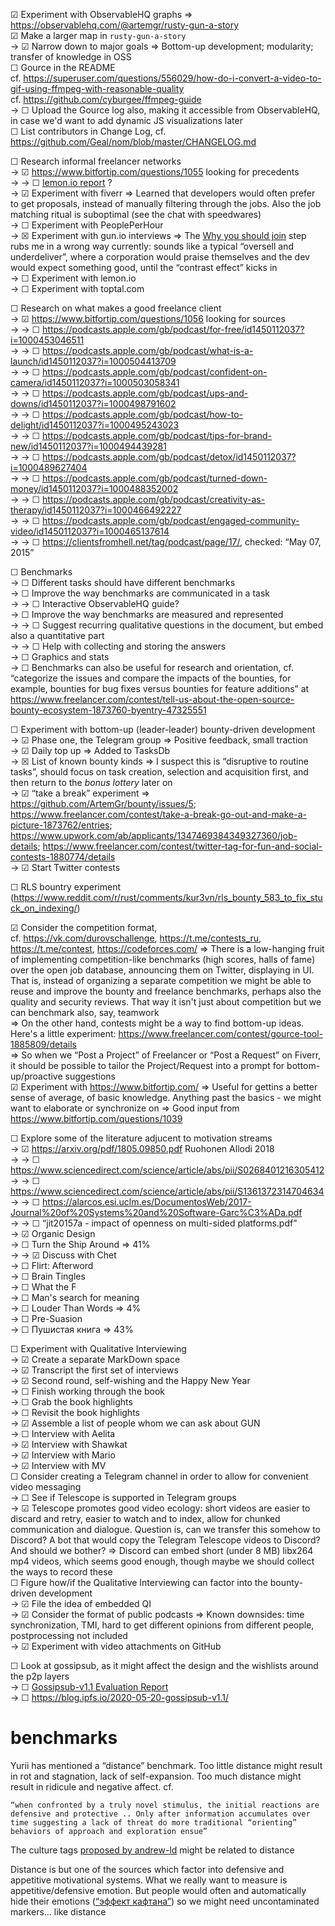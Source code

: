 
☑ Experiment with ObservableHQ graphs ⇒ https://observablehq.com/@artemgr/rusty-gun-a-story  
☑ Make a larger map in `rusty-gun-a-story`  
→ ☑ Narrow down to major goals ⇒ Bottom-up development; modularity; transfer of knowledge in OSS  
☐ Gource in the README  
cf. https://superuser.com/questions/556029/how-do-i-convert-a-video-to-gif-using-ffmpeg-with-reasonable-quality  
cf. https://github.com/cyburgee/ffmpeg-guide  
→ ☐ Upload the Gource log also, making it accessible from ObservableHQ, in case we'd want to add dynamic JS visualizations later  
☐ List contributors in Change Log, cf. https://github.com/Geal/nom/blob/master/CHANGELOG.md

☐ Research informal freelancer networks  
→ ☑ https://www.bitfortip.com/questions/1055 looking for precedents  
→ → ☐ [lemon.io report](https://lemon.io/wp-content/uploads/2020/10/Startups_vs_Freelancers_2020_report_by_Lemon.pdf) ?  
→ ☑ Experiment with fiverr ⇒ Learned that developers would often prefer to get proposals, instead of manually filtering through the jobs. Also the job matching ritual is suboptimal (see the chat with speedwares)  
→ ☐ Experiment with PeoplePerHour  
→ ☒ Experiment with gun.io interviews ⇒ The [Why you should join](https://i.imgur.com/OVCFBc5.png) step rubs me in a wrong way currently: sounds like a typical “oversell and underdeliver”, where a corporation would praise themselves and the dev would expect something good, until the “contrast effect” kicks in  
→ ☐ Experiment with lemon.io  
→ ☐ Experiment with toptal.com  

☐ Research on what makes a good freelance client  
→ ☑ https://www.bitfortip.com/questions/1056 looking for sources  
→ → ☐ https://podcasts.apple.com/gb/podcast/for-free/id1450112037?i=1000453046511  
→ → ☐ https://podcasts.apple.com/gb/podcast/what-is-a-launch/id1450112037?i=1000504413709  
→ → ☐ https://podcasts.apple.com/gb/podcast/confident-on-camera/id1450112037?i=1000503058341  
→ → ☐ https://podcasts.apple.com/gb/podcast/ups-and-downs/id1450112037?i=1000498791602  
→ → ☐ https://podcasts.apple.com/gb/podcast/how-to-delight/id1450112037?i=1000495243023  
→ → ☐ https://podcasts.apple.com/gb/podcast/tips-for-brand-new/id1450112037?i=1000494439281  
→ → ☐ https://podcasts.apple.com/gb/podcast/detox/id1450112037?i=1000489627404  
→ → ☐ https://podcasts.apple.com/gb/podcast/turned-down-money/id1450112037?i=1000488352002  
→ → ☐ https://podcasts.apple.com/gb/podcast/creativity-as-therapy/id1450112037?i=1000466492227  
→ → ☐ https://podcasts.apple.com/gb/podcast/engaged-community-video/id1450112037?i=1000465137614  
→ → ☐ https://clientsfromhell.net/tag/podcast/page/17/, checked: “May 07, 2015”  

☐ Benchmarks  
→ ☐ Different tasks should have different benchmarks  
→ ☐ Improve the way benchmarks are communicated in a task  
→ → ☐ Interactive ObservableHQ guide?  
→ ☐ Improve the way benchmarks are measured and represented  
→ → ☐ Suggest recurring qualitative questions in the document, but embed also a quantitative part  
→ → ☐ Help with collecting and storing the answers  
→ ☐ Graphics and stats  
→ ☐ Benchmarks can also be useful for research and orientation, cf. “categorize the issues and compare the impacts of the bounties, for example, bounties for bug fixes versus bounties for feature additions” at https://www.freelancer.com/contest/tell-us-about-the-open-source-bounty-ecosystem-1873760-byentry-47325551

☐ Experiment with bottom-up (leader-leader) bounty-driven development  
→ ☑ Phase one, the Telegram group ⇒ Positive feedback, small traction  
→ ☑ Daily top up ⇒ Added to TasksDb  
→ ☒ List of known bounty kinds ⇒ I suspect this is “disruptive to routine tasks”, should focus on task creation, selection and acquisition first, and then return to the *bonus lottery* later on  
→ ☑ “take a break” experiment ⇒ https://github.com/ArtemGr/bounty/issues/5; https://www.freelancer.com/contest/take-a-break-go-out-and-make-a-picture-1873762/entries; https://www.upwork.com/ab/applicants/1347469384349327360/job-details; https://www.freelancer.com/contest/twitter-tag-for-fun-and-social-contests-1880774/details  
→ ☑ Start Twitter contests

☐ RLS bountry experiment (https://www.reddit.com/r/rust/comments/kur3vn/rls_bounty_583_to_fix_stuck_on_indexing/)

☑ Consider the competition format,  
cf. https://vk.com/durovschallenge, https://t.me/contests_ru, https://t.me/contest, https://codeforces.com/ ⇒ There is a low-hanging fruit of implementing competition-like benchmarks (high scores, halls of fame) over the open job database, announcing them on Twitter, displaying in UI. That is, instead of organizing a separate competition we might be able to reuse and improve the bounty and freelance benchmarks, perhaps also the quality and security reviews. That way it isn't just about competition but we can benchmark also, say, teamwork  
⇒ On the other hand, contests might be a way to find bottom-up ideas. Here's a little experiment: https://www.freelancer.com/contest/gource-tool-1885809/details  
⇒ So when we “Post a Project” of Freelancer or “Post a Request” on Fiverr, it should be possible to tailor the Project/Request into a prompt for bottom-up/proactive suggestions  
☑ Experiment with https://www.bitfortip.com/ ⇒ Useful for gettins a better sense of average, of basic knowledge. Anything past the basics - we might want to elaborate or synchronize on ⇒ Good input from https://www.bitfortip.com/questions/1039

☐ Explore some of the literature adjucent to motivation streams  
→ ☑ https://arxiv.org/pdf/1805.09850.pdf Ruohonen Allodi 2018  
→ → ☐ https://www.sciencedirect.com/science/article/abs/pii/S0268401216305412  
→ → ☐ https://www.sciencedirect.com/science/article/abs/pii/S1361372314704634  
→ → ☐ https://alarcos.esi.uclm.es/DocumentosWeb/2017-Journal%20of%20Systems%20and%20Software-Garc%C3%ADa.pdf  
→ → ☐ “jit20157a - impact of openness on multi-sided platforms.pdf”  
→ ☑ Organic Design  
→ ☐ Turn the Ship Around ⇒ 41%  
→ → ☑ Discuss with Chet  
→ ☐ Flirt: Afterword  
→ ☐ Brain Tingles  
→ ☐ What the F  
→ ☐ Man's search for meaning  
→ ☐ Louder Than Words ⇒ 4%  
→ ☐ Pre-Suasion  
→ ☐ Пушистая книга ⇒ 43%  

☐ Experiment with Qualitative Interviewing  
→ ☑ Create a separate MarkDown space  
→ ☑ Transcript the first set of interviews  
→ ☑ Second round, self-wishing and the Happy New Year  
→ ☐ Finish working through the book  
→ ☐ Grab the book highlights  
→ ☐ Revisit the book highlights  
→ ☑ Assemble a list of people whom we can ask about GUN  
→ ☐ Interview with Aelita  
→ ☑ Interview with Shawkat  
→ ☑ Interview with Mario  
→ ☑ Interview with MV  
☐ Consider creating a Telegram channel in order to allow for convenient video messaging  
→ ☐ See if Telescope is supported in Telegram groups  
→ ☑ Telescope promotes good video ecology: short videos are easier to discard and retry, easier to watch and to index, allow for chunked communication and dialogue. Question is, can we transfer this somehow to Discord? A bot that would copy the Telegram Telescope videos to Discord? And should we bother? ⇒ Discord can embed short (under 8 MB) libx264 mp4 videos, which seems good enough, though maybe we should collect the ways to record these  
☐ Figure how/if the Qualitative Interviewing can factor into the bounty-driven development  
→ ☑ File the idea of embedded QI  
→ ☑ Consider the format of public podcasts ⇒ Known downsides: time synchronization, TMI, hard to get different opinions from different people, postprocessing not included  
→ ☑ Experiment with video attachments on GitHub

☐ Look at gossipsub, as it might affect the design and the wishlists around the p2p layers  
→ ☐ [Gossipsub-v1.1 Evaluation Report](https://gateway.ipfs.io/ipfs/QmRAFP5DBnvNjdYSbWhEhVRJJDFCLpPyvew5GwCCB4VxM4)  
→ ☐ https://blog.ipfs.io/2020-05-20-gossipsub-v1.1/

# benchmarks

Yurii has mentioned a “distance” benchmark. Too little distance might result in rot and stagnation, lack of self-expansion. Too much distance might result in ridicule and negative affect. cf.

    “when confronted by a truly novel stimulus, the initial reactions are defensive and protective .. Only after information accumulates over time suggesting a lack of threat do more traditional “orienting” behaviors of approach and exploration ensue”

The culture tags [proposed by andrew-ld](https://github.com/ArtemGr/bounty/issues/6) might be related to distance

Distance is but one of the sources which factor into defensive and appetitive motivational systems. What we really want to measure is appetitive/defensive emotion. But people would often and automatically hide their emotions ([“эффект кафтана”](https://youtu.be/zypuneus6b0)) so we might need uncontaminated markers… like distance
